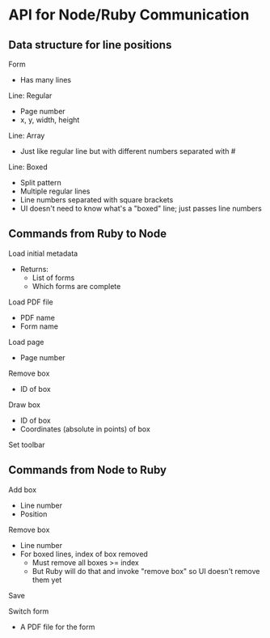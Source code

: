 # API for Node/Ruby Communication


## Data structure for line positions

Form
* Has many lines

Line: Regular
* Page number
* x, y, width, height

Line: Array
* Just like regular line but with different numbers separated with #

Line: Boxed
* Split pattern
* Multiple regular lines
* Line numbers separated with square brackets
* UI doesn't need to know what's a "boxed" line; just passes line numbers

## Commands from Ruby to Node

Load initial metadata
* Returns:
  * List of forms
  * Which forms are complete

Load PDF file
* PDF name
* Form name

Load page
* Page number

Remove box
* ID of box

Draw box
* ID of box
* Coordinates (absolute in points) of box

Set toolbar


## Commands from Node to Ruby

Add box
* Line number
* Position

Remove box
* Line number
* For boxed lines, index of box removed
  * Must remove all boxes >= index
  * But Ruby will do that and invoke "remove box" so UI doesn't remove them yet

Save

Switch form
* A PDF file for the form
